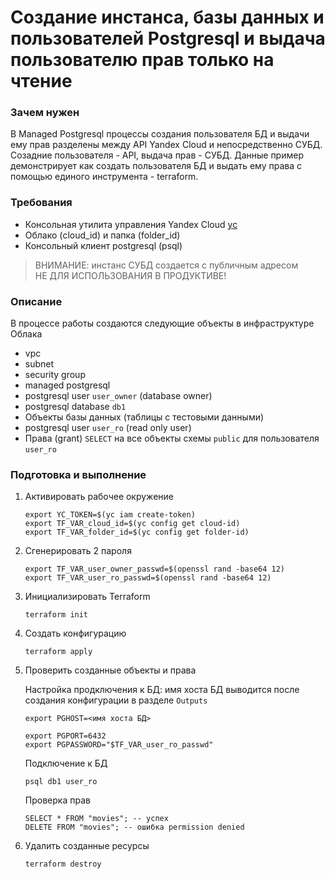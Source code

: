 # Создание инстанса, базы данных и пользователей Postgresql и выдача пользователю прав только на чтение 



### Зачем нужен 

В Managed Postgresql процессы создания пользователя БД и выдачи ему прав разделены между API Yandex Cloud и непосредственно СУБД. Созадние пользователя - API, выдача прав - СУБД. Данные пример демонстрирует как создать пользователя БД и выдать ему права с помощью единого инструмента - terraform.

### Требования

* Консольная утилита управления Yandex Cloud [yc](https://cloud.yandex.com/docs/cli/quickstart)
* Облако (cloud\_id) и папка (folder\_id)
* Консольный клиент postgresql (psql)

> ВНИМАНИЕ: инстанс СУБД создается с публичным адресом<br/>
> НЕ ДЛЯ ИСПОЛЬЗОВАНИЯ В ПРОДУКТИВЕ!

### Описание

В процессе работы создаются следующие объекты в инфраструктуре Облака

* vpc
* subnet 
* security group
* managed postgresql
* postgresql user `user_owner` (database owner)
* postgresql database `db1`
* Объекты базы данных (таблицы с тестовыми данными)
* postgresql user `user_ro` (read only user)
* Права (grant) `SELECT` на все объекты схемы `public` для пользователя `user_ro`


### Подготовка и выполнение

1. Активировать рабочее окружение
      

    ```
    export YC_TOKEN=$(yc iam create-token)
    export TF_VAR_cloud_id=$(yc config get cloud-id)
    export TF_VAR_folder_id=$(yc config get folder-id)
    ```
1. Сгенерировать 2 пароля

    ```
    export TF_VAR_user_owner_passwd=$(openssl rand -base64 12)
    export TF_VAR_user_ro_passwd=$(openssl rand -base64 12)  
    ```
1. Инициализировать Terraform
 
    ```
    terraform init
    ```
1. Создать конфигурацию

    ```
    terraform apply
    ```
1. Проверить созданные объекты и права 
   
    Настройка продключения к БД: имя хоста БД выводится после создания конфигурации в разделе `Outputs`

    ```
    export PGHOST=<имя хоста БД>
    ```

    ```
    export PGPORT=6432
    export PGPASSWORD="$TF_VAR_user_ro_passwd"
    
    ```

    Подключение к БД

    ```
    psql db1 user_ro
    ```
    
    Проверка прав
    
    ```
    SELECT * FROM "movies"; -- успех
    DELETE FROM "movies"; -- ошибка permission denied
    
    ```
1. Удалить созданные ресурсы

    ```
    terraform destroy
    ```



